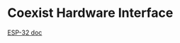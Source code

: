# Coexist Hardware Interface

[ESP-32 doc](https://docs.espressif.com/projects/esp-idf/en/latest/esp32/_images/esp32-devkitC-v4-pinout.png)
